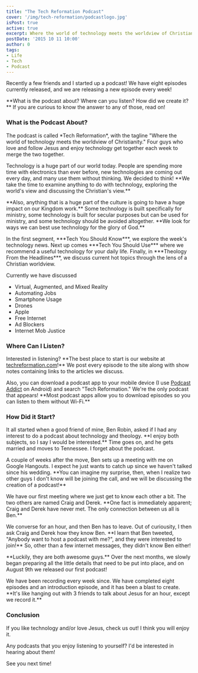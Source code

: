 ```yaml
---
title: "The Tech Reformation Podcast"
cover: '/img/tech-reformation/podcastlogo.jpg'
isPost: true
active: true
excerpt: Where the world of technology meets the worldview of Christianity.
postDate: '2015 10 11 10:00'
author: 0
tags:
- Life
- Tech
- Podcast
---
```


<p>
	Recently a few friends and I started up a podcast!  We have eight episodes currently
	released, and we are releasing a new episode every week!
</p>

<p>
	**What is the podcast about? Where can you listen? How did we create it?**
	If you are curious to know the answer to any of those, read on!
</p>

<h3>What is the Podcast About?</h3>

<p>
	The podcast is called *Tech Reformation*, with the tagline "Where the world of technology meets the
	worldview of Christianity."  Four guys who love and follow Jesus and enjoy technology get together
	each week to merge the two together. 
</p>
<p>
	Technology is a huge part of our world today.  People are spending more time with electronics than
	ever before, new technologies are coming out every day, and many use them without thinking.
	We decided to think! **We take the time to examine anything to do with technology,
	exploring the world's view and discussing the Christian's view.**
</p>
<p>
	**Also, anything that is a huge part of the culture is going to have a
	huge impact on our Kingdom work.**  Some technology is built specifically for ministry,
	some technology is built for secular purposes but can be used for ministry, and some
	technology should be avoided altogether.  **We look for ways we can best use technology
	for the glory of God.**
</p>
<p>
	In the first segment, ***Tech You Should Know***, we explore the week's technology news.
	Next up comes ***Tech You Should Use*** where we recommend a useful technology
	for your daily life. Finally, in ***Theology From the Headlines***, we discuss current hot topics through the lens of
	a Christian worldview.
</p> 
<p>
	Currently we have discussed
	<ul>
		<li>Virtual, Augmented, and Mixed Reality</li>
		<li>Automating Jobs</li>
		<li>Smartphone Usage</li>
		<li>Drones</li>
		<li>Apple</li>
		<li>Free Internet</li>
		<li>Ad Blockers</li>
		<li>Internet Mob Justice</li>
	</ul>
</p>

<h3>Where Can I Listen?</h3>

<p>
	Interested in listening? **The best place to start is our website at <a href="http://www.techreformation.com/">techreformation.com</a>!** We post
	every episode to the site along with show notes containing links to the articles we discuss.
</p>

<p>
	Also, you can download a podcast app to your mobile device (I use <a href="https://play.google.com/store/apps/details?id=com.bambuna.podcastaddict">Podcast Addict</a> on Android)
	and search "Tech Reformation."  We're the only podcast that appears!  **Most podcast apps allow you
	to download episodes so you can listen to them without Wi-Fi.**
</p>

<h3>How Did it Start?</h3>

<p>
	It all started when a good friend of mine, Ben Robin, asked if I had any interest to do a podcast
	about technology and theology.  **I enjoy both subjects, so I say I would be interested.**  Time goes on, and he
	gets married and moves to Tennessee.  I forget about the podcast.
</p>

<p>
	A couple of weeks after the move, Ben sets up a meeting with me on Google Hangouts.  I expect he just wants to
	catch up since we haven't talked since his wedding.  **You can imagine my surprise, then, when I
	realize two other guys I don't know will be joining the call, and we will be discussing the
	creation of a podcast!**
</p>

<p>
	We have our first meeting where we just get to know each other a bit.  The two others are named
	Craig and Derek.  **One fact is immediately apparent; Craig and Derek have never met. The only
	connection between us all is Ben.**
</p>

<p>
	We converse for an hour, and then Ben has to leave.  Out of curiousity, I then
	ask Craig and Derek how they know Ben.  **I learn that Ben tweeted, "Anybody want to
	host a podcast with me?", and they were interested to join!**  So, other than a few internet
	messages, they didn't know Ben either!
</p>

<p>
	**Luckily, they are both awesome guys.**  Over the next months, we slowly began preparing all the little
	details that need to be put into place, and on August 9th we released our first podcast!
</p>

<p>
	We have been recording every week since.  We have completed eight episodes and an introduction
	episode, and it has been a blast to create.  **It's like hanging out with 3 friends to talk about
	Jesus for an hour, except we record it.**
</p>

<h3>Conclusion</h3>

<p>
	If you like technology and/or love Jesus, check us out! I think you will enjoy it.
</p>

<p>
	Any podcasts that you enjoy listening to yourself?  I'd be interested in hearing about them!
</p>

<p>
	See you next time!
</p>